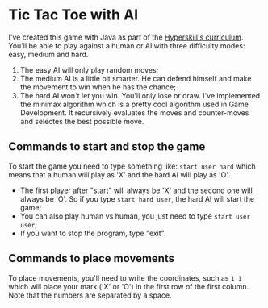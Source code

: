 # Tic Tac Toe with AI

I've created this game with Java as part of the [Hyperskill's curriculum](https://hyperskill.org/projects/81).
You'll be able to play against a human or AI with three difficulty modes: easy, medium and hard.

1. The easy AI will only play random moves;
2. The medium AI is a little bit smarter. He can defend himself and make the movement to win when he has the chance;
3. The hard AI won't let you win. You'll only lose or draw. I've implemented the minimax algorithm which is a pretty cool algorithm used in Game Development. It recursively evaluates the moves and counter-moves and selectes the best possible move.

## Commands to start and stop the game
To start the game you need to type something like: `start user hard` which means that a human will play as 'X' and the hard AI will play as 'O'.
- The first player after "start" will always be 'X' and the second one will always be 'O'. So if you type `start hard user`, the hard AI will start the game;
- You can also play human vs human, you just need to type `start user user`;
- If you want to stop the program, type "exit".

## Commands to place movements
To place movements, you'll need to write the coordinates, such as `1 1` which will place your mark ('X' or 'O') in the first row of the first column. Note that the numbers are separated by a space.
